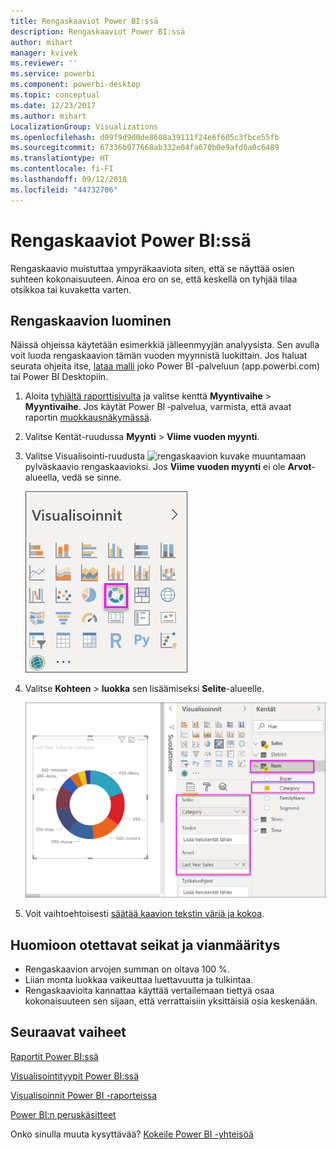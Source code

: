 ```yaml
---
title: Rengaskaaviot Power BI:ssä
description: Rengaskaaviot Power BI:ssä
author: mihart
manager: kvivek
ms.reviewer: ''
ms.service: powerbi
ms.component: powerbi-desktop
ms.topic: conceptual
ms.date: 12/23/2017
ms.author: mihart
LocalizationGroup: Visualizations
ms.openlocfilehash: d09f9d9d0de8608a39111f24e6f605c3fbce55fb
ms.sourcegitcommit: 67336b077668ab332e04fa670b0e9afd0a0c6489
ms.translationtype: HT
ms.contentlocale: fi-FI
ms.lasthandoff: 09/12/2018
ms.locfileid: "44732706"
---
```

# <a name="doughnut-charts-in-power-bi"></a>Rengaskaaviot Power BI:ssä
Rengaskaavio muistuttaa ympyräkaaviota siten, että se näyttää osien suhteen kokonaisuuteen. Ainoa ero on se, että keskellä on tyhjää tilaa otsikkoa tai kuvaketta varten.

## <a name="create-a-doughnut-chart"></a>Rengaskaavion luominen
Näissä ohjeissa käytetään esimerkkiä jälleenmyyjän analyysista. Sen avulla voit luoda rengaskaavion tämän vuoden myynnistä luokittain. Jos haluat seurata ohjeita itse, [lataa malli](../sample-datasets.md) joko Power BI ‑palveluun (app.powerbi.com) tai Power BI Desktopiin.

1. Aloita [tyhjältä raporttisivulta](../power-bi-report-add-page.md) ja valitse kenttä **Myyntivaihe** \> **Myyntivaihe**. Jos käytät Power BI ‑palvelua, varmista, että avaat raportin [muokkausnäkymässä](../service-interact-with-a-report-in-editing-view.md).

2. Valitse Kentät-ruudussa **Myynti** \> **Viime vuoden myynti**.  
   
3. Valitse Visualisointi-ruudusta ![rengaskaavion kuvake]() muuntamaan pylväskaavio rengaskaavioksi. Jos **Viime vuoden myynti** ei ole **Arvot**-alueella, vedä se sinne.
     
   ![](media/power-bi-visualization-doughnut-charts/power-bi-doughnut-chart.png)

4. Valitse **Kohteen** \> **luokka** sen lisäämiseksi **Selite**-alueelle. 
     
    ![](media/power-bi-visualization-doughnut-charts/power-bi-doughnut-done.png)

5. Voit vaihtoehtoisesti [säätää kaavion tekstin väriä ja kokoa](power-bi-visualization-customize-title-background-and-legend.md). 

## <a name="considerations-and-troubleshooting"></a>Huomioon otettavat seikat ja vianmääritys
* Rengaskaavion arvojen summan on oltava 100 %.
* Liian monta luokkaa vaikeuttaa luettavuutta ja tulkintaa.
* Rengaskaavioita kannattaa käyttää vertailemaan tiettyä osaa kokonaisuuteen sen sijaan, että verrattaisiin yksittäisiä osia keskenään. 

## <a name="next-steps"></a>Seuraavat vaiheet
[Raportit Power BI:ssä](../service-reports.md)

[Visualisointityypit Power BI:ssä](power-bi-visualization-types-for-reports-and-q-and-a.md)

[Visualisoinnit Power BI -raporteissa](power-bi-report-visualizations.md)

[Power BI:n peruskäsitteet](../service-basic-concepts.md)

Onko sinulla muuta kysyttävää? [Kokeile Power BI -yhteisöä](http://community.powerbi.com/)

